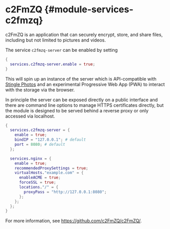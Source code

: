 # c2FmZQ {#module-services-c2fmzq}

c2FmZQ is an application that can securely encrypt, store, and share files,
including but not limited to pictures and videos.

The service `c2fmzq-server` can be enabled by setting
```nix
{
  services.c2fmzq-server.enable = true;
}
```
This will spin up an instance of the server which is API-compatible with
[Stingle Photos](https://stingle.org) and an experimental Progressive Web App
(PWA) to interact with the storage via the browser.

In principle the server can be exposed directly on a public interface and there
are command line options to manage HTTPS certificates directly, but the module
is designed to be served behind a reverse proxy or only accessed via localhost.

```nix
{
  services.c2fmzq-server = {
    enable = true;
    bindIP = "127.0.0.1"; # default
    port = 8080; # default
  };

  services.nginx = {
    enable = true;
    recommendedProxySettings = true;
    virtualHosts."example.com" = {
      enableACME = true;
      forceSSL = true;
      locations."/" = {
        proxyPass = "http://127.0.0.1:8080";
      };
    };
  };
}
```

For more information, see <https://github.com/c2FmZQ/c2FmZQ/>.
